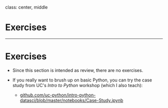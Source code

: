 class: center, middle

# Exercises

---

# Exercises

- Since this section is intended as review, there are no exercises.

- If you really want to brush up on basic Python, you can try the case study from UC's *Intro to Python* workshop (which I also teach):

  - [github.com/uc-python/intro-python-datasci/blob/master/notebooks/Case-Study.ipynb](https://github.com/uc-python/intro-python-datasci/blob/master/notebooks/Case-Study.ipynb)

